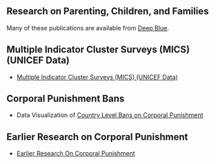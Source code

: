 ## Research on Parenting, Children, and Families

Many of these publications are available from [Deep Blue](https://deepblue.lib.umich.edu/browse?type=author&value=Grogan-Kaylor%2C+Andrew). 

## Multiple Indicator Cluster Surveys (MICS) (UNICEF Data)

* [Multiple Indicator Cluster Surveys (MICS) (UNICEF Data)](https://agrogan1.github.io/research.html#multiple-indicator-cluster-surveys-mics-unicef-data)

## Corporal Punishment Bans

* Data Visualization of [Country Level Bans on Corporal Punishment](https://agrogan1.github.io/research/cpbans/)

## Earlier Research on Corporal Punishment

* [Earlier Research On Corporal Punishment](https://agrogan1.github.io/research/cp/)
